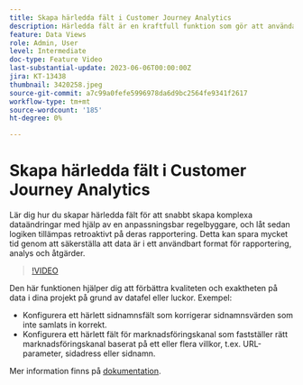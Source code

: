 ```yaml
---
title: Skapa härledda fält i Customer Journey Analytics
description: Härledda fält är en kraftfull funktion som gör att användare kan skapa komplexa dataändringar direkt via en anpassningsbar regelbyggare och sedan kan logiken tillämpas retroaktivt på sin rapportering, vilket sparar mycket tid genom att säkerställa att data är i ett användbart format för rapportering, analys och åtgärder.
feature: Data Views
role: Admin, User
level: Intermediate
doc-type: Feature Video
last-substantial-update: 2023-06-06T00:00:00Z
jira: KT-13438
thumbnail: 3420258.jpeg
source-git-commit: a7c99a0fefe5996978da6d9bc2564fe9341f2617
workflow-type: tm+mt
source-wordcount: '185'
ht-degree: 0%

---
```



# Skapa härledda fält i Customer Journey Analytics

Lär dig hur du skapar härledda fält för att snabbt skapa komplexa dataändringar med hjälp av en anpassningsbar regelbyggare, och låt sedan logiken tillämpas retroaktivt på deras rapportering. Detta kan spara mycket tid genom att säkerställa att data är i ett användbart format för rapportering, analys och åtgärder.

>[!VIDEO](https://video.tv.adobe.com/v/3420258/?learn=on)

Den här funktionen hjälper dig att förbättra kvaliteten och exaktheten på data i dina projekt på grund av datafel eller luckor.
Exempel:

* Konfigurera ett härlett sidnamnsfält som korrigerar sidnamnsvärden som inte samlats in korrekt.
* Konfigurera ett härlett fält för marknadsföringskanal som fastställer rätt marknadsföringskanal baserat på ett eller flera villkor, t.ex. URL-parameter, sidadress eller sidnamn.

Mer information finns på [dokumentation](https://experienceleague.adobe.com/docs/analytics-platform/using/cja-dataviews/derived-fields.html).
